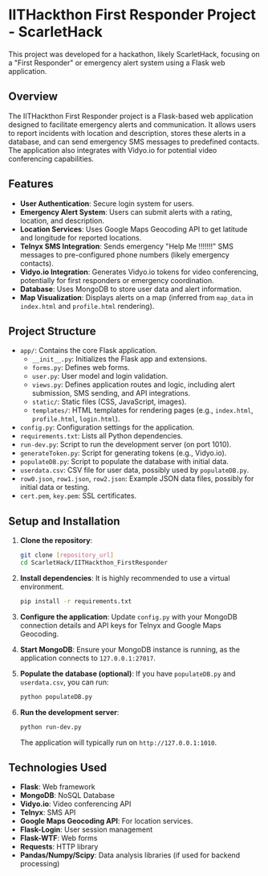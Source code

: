 # IITHackthon First Responder Project - ScarletHack

This project was developed for a hackathon, likely ScarletHack, focusing on a "First Responder" or emergency alert system using a Flask web application.

## Overview

The IITHackthon First Responder project is a Flask-based web application designed to facilitate emergency alerts and communication. It allows users to report incidents with location and description, stores these alerts in a database, and can send emergency SMS messages to predefined contacts. The application also integrates with Vidyo.io for potential video conferencing capabilities.

## Features

- **User Authentication**: Secure login system for users.
- **Emergency Alert System**: Users can submit alerts with a rating, location, and description.
- **Location Services**: Uses Google Maps Geocoding API to get latitude and longitude for reported locations.
- **Telnyx SMS Integration**: Sends emergency "Help Me !!!!!!!" SMS messages to pre-configured phone numbers (likely emergency contacts).
- **Vidyo.io Integration**: Generates Vidyo.io tokens for video conferencing, potentially for first responders or emergency coordination.
- **Database**: Uses MongoDB to store user data and alert information.
- **Map Visualization**: Displays alerts on a map (inferred from `map_data` in `index.html` and `profile.html` rendering).

## Project Structure

- `app/`: Contains the core Flask application.
    - `__init__.py`: Initializes the Flask app and extensions.
    - `forms.py`: Defines web forms.
    - `user.py`: User model and login validation.
    - `views.py`: Defines application routes and logic, including alert submission, SMS sending, and API integrations.
    - `static/`: Static files (CSS, JavaScript, images).
    - `templates/`: HTML templates for rendering pages (e.g., `index.html`, `profile.html`, `login.html`).
- `config.py`: Configuration settings for the application.
- `requirements.txt`: Lists all Python dependencies.
- `run-dev.py`: Script to run the development server (on port 1010).
- `generateToken.py`: Script for generating tokens (e.g., Vidyo.io).
- `populateDB.py`: Script to populate the database with initial data.
- `userdata.csv`: CSV file for user data, possibly used by `populateDB.py`.
- `row0.json`, `row1.json`, `row2.json`: Example JSON data files, possibly for initial data or testing.
- `cert.pem`, `key.pem`: SSL certificates.

## Setup and Installation

1. **Clone the repository**:
   ```bash
   git clone [repository_url]
   cd ScarletHack/IITHackthon_FirstResponder
   ```

2. **Install dependencies**:
   It is highly recommended to use a virtual environment.
   ```bash
   pip install -r requirements.txt
   ```

3. **Configure the application**:
   Update `config.py` with your MongoDB connection details and API keys for Telnyx and Google Maps Geocoding.

4. **Start MongoDB**:
   Ensure your MongoDB instance is running, as the application connects to `127.0.0.1:27017`.

5. **Populate the database (optional)**:
   If you have `populateDB.py` and `userdata.csv`, you can run:
   ```bash
   python populateDB.py
   ```

6. **Run the development server**:
   ```bash
   python run-dev.py
   ```
   The application will typically run on `http://127.0.0.1:1010`.

## Technologies Used

- **Flask**: Web framework
- **MongoDB**: NoSQL Database
- **Vidyo.io**: Video conferencing API
- **Telnyx**: SMS API
- **Google Maps Geocoding API**: For location services.
- **Flask-Login**: User session management
- **Flask-WTF**: Web forms
- **Requests**: HTTP library
- **Pandas/Numpy/Scipy**: Data analysis libraries (if used for backend processing)
